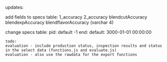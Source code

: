 updates:

add fields to specs table:
	1_accuracy
	2_accuracy
	blendcutAccuracy
	blendexpAccuracy
	blendflavorAccuracy
	(varchar 4)

change specs table:
	pid: default -1
	end: default: 3000-01-01 00:00:00
	
	todo:
	evaluation - include production status, inspection results and status in the select data (functions.js and evaluate.js)
	evaluation - also use the rawdata for the export functions
